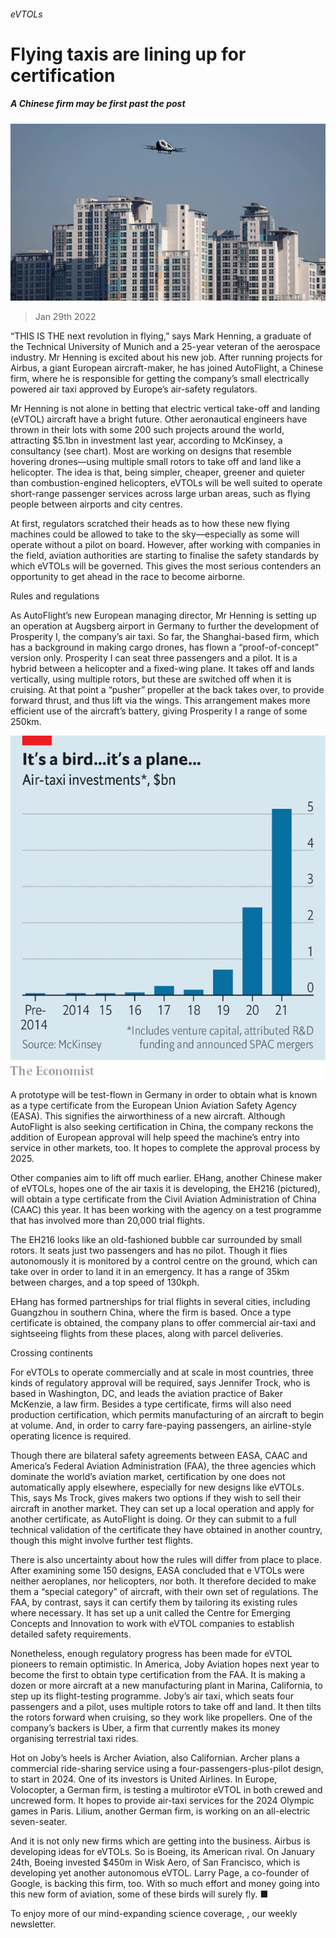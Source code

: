###### eVTOLs

# Flying taxis are lining up for certification 

##### A Chinese firm may be first past the post 

![image](images/20220129_stp005.jpg) 

> Jan 29th 2022 

“THIS IS THE next revolution in flying,” says Mark Henning, a graduate of the Technical University of Munich and a 25-year veteran of the aerospace industry. Mr Henning is excited about his new job. After running projects for Airbus, a giant European aircraft-maker, he has joined AutoFlight, a Chinese firm, where he is responsible for getting the company’s small electrically powered air taxi approved by Europe’s air-safety regulators.

Mr Henning is not alone in betting that electric vertical take-off and landing (eVTOL) aircraft have a bright future. Other aeronautical engineers have thrown in their lots with some 200 such projects around the world, attracting $5.1bn in investment last year, according to McKinsey, a consultancy (see chart). Most are working on designs that resemble hovering drones—using multiple small rotors to take off and land like a helicopter. The idea is that, being simpler, cheaper, greener and quieter than combustion-engined helicopters, eVTOLs will be well suited to operate short-range passenger services across large urban areas, such as flying people between airports and city centres.


At first, regulators scratched their heads as to how these new flying machines could be allowed to take to the sky—especially as some will operate without a pilot on board. However, after working with companies in the field, aviation authorities are starting to finalise the safety standards by which eVTOLs will be governed. This gives the most serious contenders an opportunity to get ahead in the race to become airborne.

Rules and regulations

As AutoFlight’s new European managing director, Mr Henning is setting up an operation at Augsberg airport in Germany to further the development of Prosperity I, the company’s air taxi. So far, the Shanghai-based firm, which has a background in making cargo drones, has flown a “proof-of-concept” version only. Prosperity I can seat three passengers and a pilot. It is a hybrid between a helicopter and a fixed-wing plane. It takes off and lands vertically, using multiple rotors, but these are switched off when it is cruising. At that point a “pusher” propeller at the back takes over, to provide forward thrust, and thus lift via the wings. This arrangement makes more efficient use of the aircraft’s battery, giving Prosperity I a range of some 250km.

![image](images/20220129_stc110_0.png) 


A prototype will be test-flown in Germany in order to obtain what is known as a type certificate from the European Union Aviation Safety Agency (EASA). This signifies the airworthiness of a new aircraft. Although AutoFlight is also seeking certification in China, the company reckons the addition of European approval will help speed the machine’s entry into service in other markets, too. It hopes to complete the approval process by 2025.

Other companies aim to lift off much earlier. EHang, another Chinese maker of eVTOLs, hopes one of the air taxis it is developing, the EH216 (pictured), will obtain a type certificate from the Civil Aviation Administration of China (CAAC) this year. It has been working with the agency on a test programme that has involved more than 20,000 trial flights.

The EH216 looks like an old-fashioned bubble car surrounded by small rotors. It seats just two passengers and has no pilot. Though it flies autonomously it is monitored by a control centre on the ground, which can take over in order to land it in an emergency. It has a range of 35km between charges, and a top speed of 130kph.

EHang has formed partnerships for trial flights in several cities, including Guangzhou in southern China, where the firm is based. Once a type certificate is obtained, the company plans to offer commercial air-taxi and sightseeing flights from these places, along with parcel deliveries.

Crossing continents

For eVTOLs to operate commercially and at scale in most countries, three kinds of regulatory approval will be required, says Jennifer Trock, who is based in Washington, DC, and leads the aviation practice of Baker McKenzie, a law firm. Besides a type certificate, firms will also need production certification, which permits manufacturing of an aircraft to begin at volume. And, in order to carry fare-paying passengers, an airline-style operating licence is required.

Though there are bilateral safety agreements between EASA, CAAC and America’s Federal Aviation Administration (FAA), the three agencies which dominate the world’s aviation market, certification by one does not automatically apply elsewhere, especially for new designs like eVTOLs. This, says Ms Trock, gives makers two options if they wish to sell their aircraft in another market. They can set up a local operation and apply for another certificate, as AutoFlight is doing. Or they can submit to a full technical validation of the certificate they have obtained in another country, though this might involve further test flights.

There is also uncertainty about how the rules will differ from place to place. After examining some 150 designs, EASA concluded that e VTOLs were neither aeroplanes, nor helicopters, nor both. It therefore decided to make them a “special category” of aircraft, with their own set of regulations. The FAA, by contrast, says it can certify them by tailoring its existing rules where necessary. It has set up a unit called the Centre for Emerging Concepts and Innovation to work with eVTOL companies to establish detailed safety requirements.

Nonetheless, enough regulatory progress has been made for eVTOL pioneers to remain optimistic. In America, Joby Aviation hopes next year to become the first to obtain type certification from the FAA. It is making a dozen or more aircraft at a new manufacturing plant in Marina, California, to step up its flight-testing programme. Joby’s air taxi, which seats four passengers and a pilot, uses multiple rotors to take off and land. It then tilts the rotors forward when cruising, so they work like propellers. One of the company’s backers is Uber, a firm that currently makes its money organising terrestrial taxi rides.

Hot on Joby’s heels is Archer Aviation, also Californian. Archer plans a commercial ride-sharing service using a four-passengers-plus-pilot design, to start in 2024. One of its investors is United Airlines. In Europe, Volocopter, a German firm, is testing a multirotor eVTOL in both crewed and uncrewed form. It hopes to provide air-taxi services for the 2024 Olympic games in Paris. Lilium, another German firm, is working on an all-electric seven-seater.

And it is not only new firms which are getting into the business. Airbus is developing ideas for eVTOLs. So is Boeing, its American rival. On January 24th, Boeing invested $450m in Wisk Aero, of San Francisco, which is developing yet another autonomous eVTOL. Larry Page, a co-founder of Google, is backing this firm, too. With so much effort and money going into this new form of aviation, some of these birds will surely fly. ■

To enjoy more of our mind-expanding science coverage, , our weekly newsletter.


